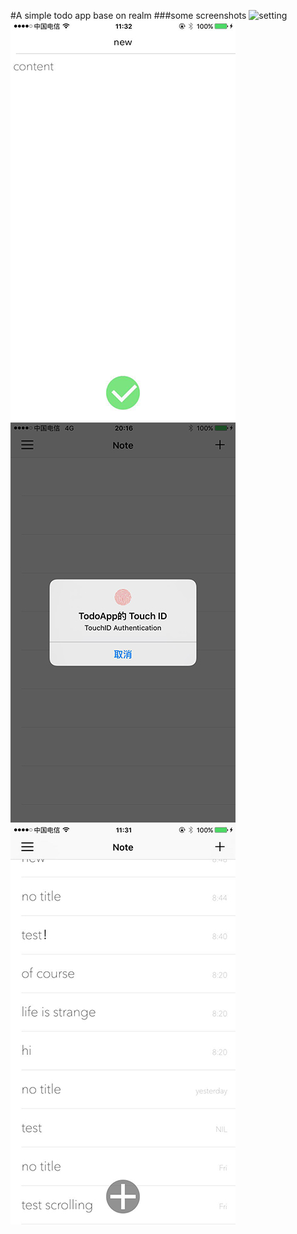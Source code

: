 #A simple todo app base on realm
###some screenshots
![setting](https://github.com/monzy613/MTodo/blob/master/screenshots/setting)
![edit](https://github.com/monzy613/MTodo/blob/master/screenshots/edit.jpg)
![secure](https://github.com/monzy613/MTodo/blob/master/screenshots/secure.jpg)
![secure](https://github.com/monzy613/MTodo/blob/master/screenshots/table.jpg)
